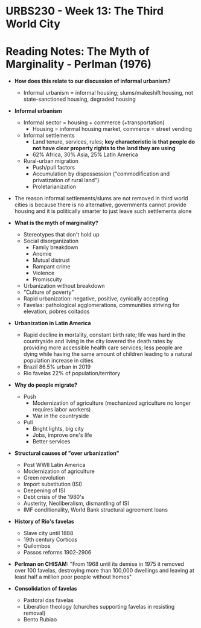 # URBS230 - Week 13: The Third World City

# Reading Notes: The Myth of Marginality - Perlman (1976)
- **How does this relate to our discussion of informal urbanism?**
	- Informal urbanism = informal housing; slums/makeshift housing, not state-sanctioned housing, degraded housing
- **Informal urbanism**
	- Informal sector = housing + commerce (+transportation)
		- Housing = informal housing market, commerce = street vending
	- Informal settlements
		- Land tenure, services, rules; **key characteristic is that people do not have clear property rights to the land they are using**
		- 62% Africa, 30% Asia, 25% Latin America
	- Rural-urban migration
		- Push/pull factors
		- Accumulation by dispossession ("commodification and privatization of rural land")
		- Proletarianization

- The reason informal settlements/slums are not removed in third world cities is because there is no alternative, governments cannot provide housing and it is politically smarter to just leave such settlements alone

- **What is the myth of marginality?**
	- Stereotypes that don't hold up
	- Social disorganization
		- Family breakdown
		- Anomie
		- Mutual distrust
		- Rampant crime
		- Violence
		- Promiscuity
	- Urbanization without breakdown
	- "Culture of poverty"
	- Rapid urbanization: negative, positive, cynically accepting
	- Favelas: pathological agglomerations, communities striving for elevation, pobres coitados

- **Urbanization in Latin America**
	- Rapid decline in mortality, constant birth rate; life was hard in the countryside and living in the city lowered the death rates by providing more accessible health care services; less people are dying while having the same amount of children leading to a natural population increase in cities
	- Brazil 86.5% urban in 2019
	- Rio favelas 22% of population/territory

- **Why do people migrate?**
	- Push
		- Modernization of agriculture (mechanized agriculture no longer requires labor workers)
		- War in the countryside
	- Pull
		- Bright lights, big city
		- Jobs, improve one's life
		- Better services

- **Structural causes of "over urbanization"**
	- Post WWII Latin America
	- Modernization of agriculture
	- Green revolution
	- Import substitution (ISI)
	- Deepening of ISI
	- Debt crisis of the 1980's
	- Austerity, Neoliberalism, dismantling of ISI
	- IMF conditionality, World Bank structural agreement loans

- **History of Rio's favelas**
	- Slave city until 1888
	- 19th century Corticos
	- Quilombos
	- Passos reforms 1902-2906

- **Perlman on CHISAM:** "From 1968 until its demise in 1975 it removed over 100 favelas, destroying more than 100,000 dwellings and leaving at least half a million poor people without homes"

- **Consolidation of favelas**
	- Pastoral das favelas
	- Liberation theology (churches supporting favelas in resisting removal)
	- Bento Rubiao